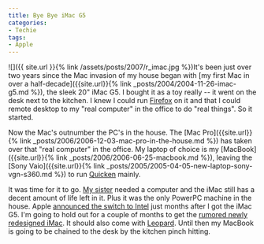 ```yaml
---
title: Bye Bye iMac G5
categories:
- Techie
tags:
- Apple
---
```


![]({{ site.url }}{% link /assets/posts/2007/r_imac.jpg %})It's been just over two years since the Mac invasion of my house began with [my first Mac in over a half-decade]({{site.url}}{% link _posts/2004/2004-11-26-imac-g5.md %}), the sleek 20" iMac G5. I bought it as a toy really -- it went on the desk next to the kitchen. I knew I could run [Firefox](http://www.getfirefox.com/) on it and that I could remote desktop to my "real computer" in the office to do "real things". So it started.

Now the Mac's outnumber the PC's in the house. The [Mac Pro]({{site.url}}{% link _posts/2006/2006-12-03-mac-pro-in-the-house.md %}) has taken over that "real computer" in the office. My laptop of choice is my [MacBook]({{site.url}}{% link _posts/2006/2006-06-25-macbook.md %}), leaving the [Sony Vaio]({{site.url}}{% link _posts/2005/2005-04-05-new-laptop-sony-vgn-s360.md %}) to run [Quicken](http://www.quicken.com/) mainly.

It was time for it to go. [My sister](http://www.myspace.com/delphinia9) needed a computer and the iMac still has a decent amount of life left in it. Plus it was the only PowerPC machine in the house. Apple [announced the switch to Intel](http://news.com.com/Its+Intel+inside+for+Apples+Mac/2009-1006_3-5733937.html) just months after I got the iMac G5. I'm going to hold out for a couple of months to get the [rumored newly redesigned iMac](http://www.appleinsider.com/article.php?id=2582). It should also come with [Leopard](http://www.apple.com/macosx/leopard/). Until then my MacBook is going to be chained to the desk by the kitchen pinch hitting.
